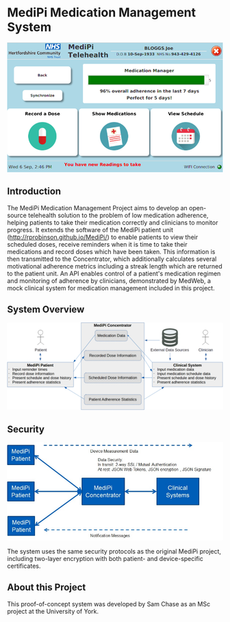# MediPi Medication Management System
![Element image](https://raw.githubusercontent.com/Samuel789/MediPi/master/MedicationMenuScreenshot.png)
## Introduction

The MediPi Medication Management Project aims to develop an open-source telehealth solution to the problem of low medication adherence, helping patients to take their medication correctly and clinicians to monitor progress. It extends the software of the MediPi patient unit (http://rprobinson.github.io/MediPi/) to enable patients to view their scheduled doses, receive reminders when it is time to take their medications and record doses which have been taken. This information is then transmitted to the Concentrator, which additionally calculates several motivational adherence metrics including a streak length which are returned to the patient unit. An API enables control of a patient's medication regimen and monitoring of adherence by clinicians, demonstrated by MedWeb, a mock clinical system for medication management included in this project.

## System Overview

![Element image](https://raw.githubusercontent.com/Samuel789/MediPi/master/dataFlowDiagram.png)

## Security

![Element image](https://raw.githubusercontent.com/Samuel789/MediPi/master/systemStructure.jpg)

The system uses the same security protocols as the original MediPi project, including two-layer encryption with both patient- and device-specific certificates.

## About this Project

This proof-of-concept system was developed by Sam Chase as an MSc project at the University of York.
